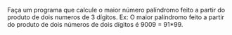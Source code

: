 Faça um programa que calcule o maior número palíndromo feito a partir do produto de dois numeros de 3 dígitos. 
Ex: O maior palíndromo feito a partir do produto de dois números de dois dígitos é 9009 = 91*99.